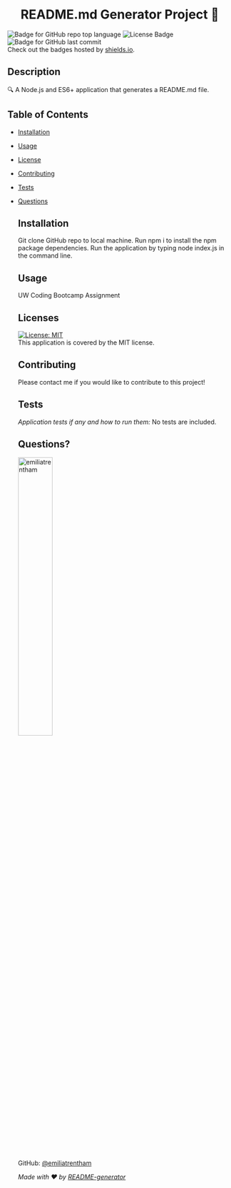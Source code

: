 
  <h1 align="center">README.md Generator Project 👋</h1>
   
  ![Badge for GitHub repo top language](https://img.shields.io/github/languages/top/emiliatrentham/README-generator?style=flat&logo=appveyor) 
  ![License Badge](https://img.shields.io/badge/license-MIT-brightgreen)
  ![Badge for GitHub last commit](https://img.shields.io/github/last-commit/emiliatrentham/README-generator?style=flat&logo=appveyor)<br />
   Check out the badges hosted by [shields.io](https://shields.io/).

  ## Description
  🔍 A Node.js and ES6+ application that generates a README.md file.

  ## Table of Contents
- [Installation](#installation)
- [Usage](#usage)
- [License](#license)
- [Contributing](#contributing)
- [Tests](#tests)
- [Questions](#questions)

  ## Installation
  Git clone GitHub repo to local machine. Run npm i to install the npm package dependencies. Run the application by typing node index.js in the command line.

  ## Usage
  UW Coding Bootcamp Assignment 

  ## Licenses
  [![License: MIT](https://img.shields.io/badge/License-MIT-yellow.svg)](https://opensource.org/licenses/MIT)
  <br />
  This application is covered by the MIT license. 

  ## Contributing 
  Please contact me if you would like to contribute to this project!

  ## Tests
  *Application tests if any and how to run them:*
  No tests are included.

  ## Questions?

  <img src="https://avatars.githubusercontent.com/u/38886696?v=4" alt="emiliatrentham" width="40%" />

  GitHub: [@emiliatrentham](https://github.com/emiliatrentham)
 
  _Made with ❤️ by [README-generator](https://github.com/emiliatrentham/README-generator)_
